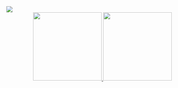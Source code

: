 <img src="https://readme-typing-svg.demolab.com?font=Fira+Code&duration=2000&pause=200&color=0F973F&background=2C2C2C&center=true&vCenter=true&multiline=true&width=500&height=70&lines=Ol%C3%A1!+;Meu+nome+%C3%A9+Osmar+Bruno!)](https://git.io/typing-svg" align="center"/>

<!--
**BRun0442/BRun0442** is a ✨ _special_ ✨ repository because its `README.md` (this file) appears on your GitHub profile.

Here are some ideas to get you started:

- 🔭 I’m currently working on ...
- 🌱 I’m currently learning ...
- 👯 I’m looking to collaborate on ...
- 🤔 I’m looking for help with ...
- 💬 Ask me about ...
- 📫 How to reach me: ...
- 😄 Pronouns: ...
- ⚡ Fun fact: ...
-->

<div align="center">
<a href="https://github.com/BRun0442">
  <img height="180em" src="https://github-readme-stats.vercel.app/api?username=BRun0442&show_icons=true&theme=tokyonight&include_all_commits=true&count_private=true"/>
  <img height="180em" src="https://github-readme-stats.vercel.app/api/top-langs/?username=BRun0442&layout=compact&langs_count=7&theme=tokyonight"/>
</div>
